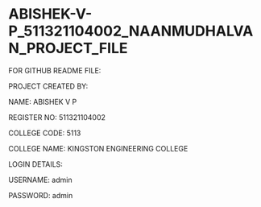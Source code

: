 # ABISHEK-V-P_511321104002_NAANMUDHALVAN_PROJECT_FILE

FOR GITHUB README FILE:


PROJECT CREATED BY:

NAME: ABISHEK V P

REGISTER NO: 511321104002

COLLEGE CODE: 5113

COLLEGE NAME: KINGSTON ENGINEERING COLLEGE

LOGIN DETAILS:

USERNAME: admin

PASSWORD: admin
